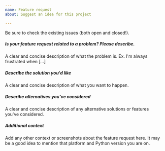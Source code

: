 ```yaml
---
name: Feature request
about: Suggest an idea for this project

---
```


Be sure to check the existing issues (both open and closed!).

##### Is your feature request related to a problem? Please describe.

A clear and concise description of what the problem is. Ex. I'm always frustrated when [...]

##### Describe the solution you'd like

A clear and concise description of what you want to happen.

##### Describe alternatives you've considered

A clear and concise description of any alternative solutions or features you've considered.

##### Additional context

Add any other context or screenshots about the feature request here. It may be a good idea to mention that platform and Python version you are on.
